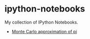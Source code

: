 # ipython-notebooks

My collection of IPython Notebooks.

- [Monte Carlo approximation of pi](http://nbviewer.ipython.org/github/emocibob/ipython-notebooks/blob/master/notebooks/monte_carlo_pi.ipynb)
